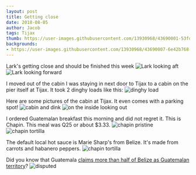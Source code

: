 ```yaml
---
layout: post
title: Getting close
date: 2018-08-05
author: Jacob
tags: Tijax
thumb: https://user-images.githubusercontent.com/13930968/43690001-53fd5f84-98c0-11e8-9986-ae3f0e08859e.jpeg
backgrounds:
- https://user-images.githubusercontent.com/13930968/43690007-6e42b768-98c0-11e8-8dce-b720578f6794.jpeg
---
```


Lark's getting close and should be finished this week
![Lark looking aft](https://user-images.githubusercontent.com/13930968/43690011-6ea96634-98c0-11e8-9369-c58c9955f38f.jpeg)
![Lark looking forward](https://user-images.githubusercontent.com/13930968/43690012-6ec0b8ac-98c0-11e8-9394-061374ecd000.jpeg)

I moved out of the cabin I was staying in next door to Tijax to a cabin on the pier itself at Tijax.  It took 2 dinghy loads like this:
![dinghy load](https://user-images.githubusercontent.com/13930968/43690013-6ed6d312-98c0-11e8-89c7-a2e4e6a12b95.jpeg)

Here are some pictures of the cabin at Tijax.  It even comes with a parking spot!
![cabin and dink](https://user-images.githubusercontent.com/13930968/43690007-6e42b768-98c0-11e8-8dce-b720578f6794.jpeg)
![on the inside looking out](https://user-images.githubusercontent.com/13930968/43690001-53fd5f84-98c0-11e8-9986-ae3f0e08859e.jpeg)

I ordered Guatemalan breakfast this morning and did not regret it.  This is Chapin.  This meal was Q25 or about $3.33.
![chapin pristine](https://user-images.githubusercontent.com/13930968/43690008-6e5f8348-98c0-11e8-8b1f-348d19ea1295.jpeg)
![chapin tortilla](https://user-images.githubusercontent.com/13930968/43690009-6e776030-98c0-11e8-86e8-09d03c46b2a7.jpeg)

The default local hot sauce is Marie Sharp's from Belize.  It's made from carrots and habanero peppers.
![chapin tortilla](https://user-images.githubusercontent.com/13930968/43690010-6e90f7f2-98c0-11e8-8612-4b57de5fe531.jpeg)

Did you know that Guatemala [claims more than half of Belize as Guatemalan territory](https://en.wikipedia.org/wiki/Belizean–Guatemalan_territorial_dispute)?
![disputed](https://upload.wikimedia.org/wikipedia/commons/thumb/c/c2/Disputed_territory_between_Belize_and_Guatemala.svg/840px-Disputed_territory_between_Belize_and_Guatemala.svg.png)
